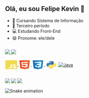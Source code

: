 ## Olá, eu sou Felipe Kevin 👋

- 📖 Cursando Sistema de Informação
- 📕 Terceiro período
- 💻 Estudando Front-End
- 😄 Pronome: ele/dele

##

<div>
  <a href="https://github.com/felipekevinns">
    <img height="180em" src="https://github-readme-stats.vercel.app/api?username=felipekevinns&show_icons=true&theme=transparent">
    <img height="180em" src="https://github-readme-stats.vercel.app/api/top-langs/?username=felipekevinns&layout=compact&theme=transparent">
</div>


<div style="display: inline_block"><br>
  <img align="center" alt="Js" height="30" width="40" src="https://raw.githubusercontent.com/devicons/devicon/master/icons/javascript/javascript-plain.svg">
  <img align="center" alt="HTML" height="30" width="40" src="https://raw.githubusercontent.com/devicons/devicon/master/icons/html5/html5-original.svg">
  <img align="center" alt="CSS" height="30" width="40" src="https://raw.githubusercontent.com/devicons/devicon/master/icons/css3/css3-original.svg">
  <img align="center" alt="Python" height="30" width="40" src="https://raw.githubusercontent.com/devicons/devicon/master/icons/python/python-original.svg">
  <img align="center" alt="Java" height="30" width="40" src="https://cdn.jsdelivr.net/gh/devicons/devicon@latest/icons/aarch64/aarch64-original.svg">
</div>
  
  ##
 
<div> 
  <a href="https://instagram.com/f.kevin_ns" target="_blank"><img src="https://img.shields.io/badge/-Instagram-%23E4405F?style=for-the-badge&logo=instagram&logoColor=white" target="_blank"></a>
  <a href = "mailto:felipekevinns.2006@gmail.com"><img src="https://img.shields.io/badge/-Gmail-%23333?style=for-the-badge&logo=gmail&logoColor=white" target="_blank"></a>
  <a href="https://www.linkedin.com/in/felipe-kevin-0014b0329/" target="_blank"><img src="https://img.shields.io/badge/-LinkedIn-%230077B5?style=for-the-badge&logo=linkedin&logoColor=white" target="_blank"></a> 
</div>

![Snake animation](https://github.com/felipekevinns/felipekevinns/blob/output/github-contribution-grid-snake.svg)
